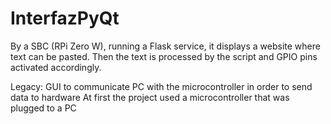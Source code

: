 # InterfazPyQt

By a SBC (RPi Zero W), running a Flask service, it displays a website where text can be pasted.
Then the text is processed by the script and GPIO pins activated accordingly.

Legacy:
GUI to communicate PC with the microcontroller in order to send data to hardware
At first the project used a microcontroller that was plugged to a PC
